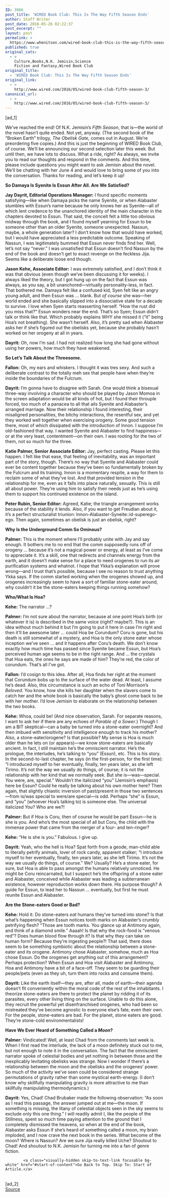 ```yaml
---
ID: 3966
post_title: 'WIRED Book Club: This Is The Way Fifth Season Ends'
author: Staff Writer
post_date: 2016-05-26 02:22:37
post_excerpt: ""
layout: post
permalink: >
  https://www.whenitson.com/wired-book-club-this-is-the-way-fifth-season-ends/
published: true
original_cats:
  - >
    Culture,Books,N.K. Jemisin,Science
    Fiction and Fantasy,Wired Book Club
original_title:
  - 'WIRED Book Club: This Is The Way Fifth Season Ends'
original_link:
  - >
    http://www.wired.com/2016/05/wired-book-club-fifth-season-3/
canonical_url:
  - >
    http://www.wired.com/2016/05/wired-book-club-fifth-season-3/
---
```

 [ad_1]
<br><div id=""><p>We’ve reached the end! Of N.K. Jemisin’s <em>Fifth Season</em>, that is—the world of the novel hasn’t quite ended. Not yet, anyway. (The second book of the “Broken Earth” trilogy, <em>The Obelisk Gate</em>, comes out in August. We’re preordering five copies.) And this is just the beginning of WIRED Book Club, of course. We’ll be announcing our second selection later this week. But until then, we have lots to discuss. What a ride, right? As always, we invite you to read our thoughts and respond in the comments. And this time, please include questions you might want to ask Jemisin about the novel. We’ll be chatting with her June 4 and would love to bring some of you into the conversation. Thanks for reading, and let’s keep it up!</p>
<p><b>So Damaya Is Syenite Is Essun After All. Are We Satisfied?</b></p>
<p><b>Jay Dayrit, Editorial Operations Manager:</b> I found specific moments satisfying—like when Damaya picks the name Syenite, or when Alabaster stumbles with Essun’s name because he only knows her as Syenite—all of which lent credence to the unanchored identity of the main character in the chapters devoted to Essun. That said, the conceit felt a little too obvious midway through the book, and I found myself yearning for Essun to be someone other than an older Syenite, someone unexpected. Nassun, maybe, a whole generation later? I don’t know how that would have worked, but I would have appreciated a less predictable outcome. Speaking of Nassun, I was legitimately bummed that Essun never finds find her. Well, let’s not say “never.” I was unsatisfied that Essun doesn’t find Nassun by the end of the book and doesn’t get to exact revenge on the feckless Jija. Seems like a deliberate loose end though.</p>
<p><b>Jason Kehe, Associate Editor:</b> I was extremely satisfied, and I don’t think it was that obvious (even though we’ve been discussing it for weeks). I always liked the theory, but I got hung up on the fact that Essun was always, as you say, a bit unanchored—virtually personality-less, in fact. That bothered me. Damaya felt like a confused kid, Syen felt like an angry young adult, and then Essun was … blank. But <em>of course</em> she was—her world ended and she basically slipped into a dissociative state for a decade to survive. I love when Syen starts reasserting herself. “How the rust did you miss that?” Essun wonders near the end. That’s so Syen; Essun didn’t talk or think like that. Which probably explains WHY she missed it (“it” being Hoa’s not breathing). She wasn’t herself. Also, it’s pretty sad when Alabaster asks her if she’s figured out the obelisks yet, because she probably hasn’t worked on her orogeny at all in years.</p>
<p><b>Dayrit:</b> Oh, now I’m sad. I had not realized how long she had gone without using her powers, how much they have weakened.</p>
<p><b>So Let’s Talk About the Threesome.</b></p>
<p><b>Fallon:</b> Oh, my ears and whiskers. I thought it was tres sexy. And such a deliberate contrast to the totally meh sex that people have when they’re inside the boundaries of the Fulcrum.</p>
<p><b>Dayrit:</b> I’m gonna have to disagree with Sarah. One would think a bisexual three-way involving a character who should be played by Jason Momoa in the screen adaptation would be all kinds of hot, but I found their throuple forced, too much of a panacea to all that ails Syenite and Alabaster’s arranged marriage. Now their relationship I found interesting, their misaligned personalities, the bitchy interactions, the resentful sex, and yet they worked well together when exercising orogeny. Some good tension there, most of which dissipated with the introduction of Innon. I suppose I’m old-fashioned that way. I wanted Syenite and Alabaster to find happiness—or at the very least, contentment—on their own. I was rooting for the two of them, not so much for the three.</p>
<p><b>Katie Palmer, Senior Associate Editor:</b> Jay, perfect casting. Please let this happen. I felt like that ease, that feeling of inevitability, was an important part of the story, though. There’s no way that Syenite and Alabaster could ever be content together because they’ve been so fundamentally broken by the Fulcrum and its training. Innon is a momentary respite, a way for them to reclaim some of what they’ve lost. And that provided tension in the relationship for me, even as it falls into place naturally, sexually. This is still all about power. They’re using him to satisfy their needs just as he’s using them to support his continued existence on the island.</p>
<p><b>Peter Rubin, Senior Editor:</b> Agreed, Katie; the triangle arrangement works because of the stability it lends. Also, if you want to get Freudian about it, it’s a perfect structuralist triunion: Innon-Alabaster-Syneite::id-superego-ego. Then again, sometimes an obelisk is just an obelisk, right?</p>
<p><b>Why Is the Underground Comm So Ominous?</b></p>
<p><b>Palmer:</b> This is the moment where I’ll probably unite with Jay and say enough. It bothers me to no end that the comm supposedly runs off of orogeny … because it’s not a magical power or energy, at least as I’ve come to appreciate it. It’s a skill, one that redirects and channels energy from the earth, and it doesn’t make sense for a place to need orogenes to run its air purification systems and whatnot. I hope that Ykka’s explanation will prove wrong—and I trust that’s possible, because I see no reason to trust anything Ykka says. If the comm started working when the orogenes showed up, and orogenes increasingly seem to have a sort of familiar stone-eater around, why couldn’t it be the stone-eaters keeping things running somehow?</p>
<p><b>Who/What Is Hoa?</b></p>
<p><b>Kehe:</b> The narrator …?</p>
<p><b>Palmer:</b> I’m not sure about the narrator, because at one point Hoa’s birth (or whatever it is) is described in the same voice (right? maybe?). This is an idea without much behind it but I’m going to put it here in case I’m right and then it’ll be awesome later … could Hoa be Corundum? Coru is gone, but his death is still somewhat of a mystery, and Hoa is the only stone eater whose inception we’ve seen … and it happens after Coru’s death. We don’t know exactly how much time has passed since Syenite became Essun, but Hoa’s perceived human age seems to be in the right range. And … the crystals that Hoa eats, the ones he says are made of him? They’re red, the color of corundum. That’s all I’ve got.</p>
<p><b>Fallon:</b> I’d cosign to this idea. After all, Hoa finds her right at the moment that Corundum bobs up to the surface of the water dead. At least, I assume he’s dead. Also, this circumstance is such an echo of Toni Morrison’s <em>Beloved</em>. You know, how she kills her daughter when the slavers come to catch her and the whole book is basically the baby’s ghost come back to be with her mother. I’d love Jemisin to elaborate on the relationship between the two books.</p>
<p><b>Kehe:</b> Whoa, could be! (And nice observation, Sarah. For separate reasons, I want to ask her if there are any echoes of <em>Parable of a Sower</em>.) Though I am a BIT skeptical—can a baby be turned into a stone-eater overnight? And then imbued with sensitivity and intelligence enough to track his mother? Also, a stone-eater/orogene? Is that possible? My sense is Hoa is much older than he lets on (or appears)—we know stone-eaters are basically ancient. In fact, I still maintain he’s the omniscient narrator. He’s the prologue, the interludes, he’s talking to “you” (Essun), etc. This is his story. In the second-to-last chapter, he says (in the first-person, for the first time): “I introduced myself to her eventually, finally, ten years later, as she left Tirimo. It’s not the way we usually do things, of course; it is not the relationship with her kind that we normally seek. But she is—was—special. <em>You</em> were, are, special.” Wouldn’t the italicized “you” (Jemisin’s emphasis) here be Essun? Could he really be talking about his own mother here? Then again, that slightly chiastic inversion of past/present in those two sentences—from is/was special to were/are special—is odd. Perhaps “she” is Essun, and “you” (whoever Hoa’s talking to) is someone else. The universal italicized <em>You</em>? Who are we?!</p>
<p><b>Palmer:</b> But if Hoa is Coru, then of course he would be part Essun—he is she is you. And who’s the most special of all but Coru, the child with the immense power that came from the merger of a four- and ten-ringer?</p>
<p><b>Kehe:</b> “He is she is you.” Fabulous. I give up.</p>
<p><b>Dayrit:</b> Yeah, who the hell is Hoa? Spat forth from a geode, man-child able to literally petrify animals, lover of rock candy, apparent stalker; “I introduce myself to her eventually, finally, ten years later, as she left Tirimo. It’s not the way we usually do things, of course.” We? Usually? He’s a stone eater, for sure, but Hoa is able to pass amongst the humans relatively unnoticed. He might be Coru reincarnated, but I suspect he’s the offspring of a stone eater and Alabaster, conceived while Alabaster was leading a subterranean existence, however reproduction works down there. His purpose though? A guide for Essun, to lead her to Nassun … eventually, but first he must reunite Essun and Alabaster.</p>
<p><b>Are the Stone-eaters Good or Bad?</b></p>
<p><b>Kehe:</b> Hold it: Do stone-eaters <em>eat</em> humans they’ve turned into stone? Is that what’s happening when Essun notices tooth marks on Alabaster’s crumbly petrifying flesh? “Those are tooth marks. You glance up at Antimony again, and think of a diamond smile.” Aaaah! Is that why the rock-food is “venous red”? Does human blood flow through it? Is that why they can take on human form? Because they’re ingesting people?! That said, there does seem to be something symbiotic about the relationship between a stone-eater and its orogene. Antimony chose Alabaster, somehow, much as Hoa chose Essun. Do the orogenes get anything out of this arrangement? Perhaps protection? When Essun and Hoa visit Alabaster and Antimony, Hoa and Antimony have a bit of a face-off. They seem to be guarding their people/pets (even as they uh, turn them into rocks and consume them).</p>
<p><b>Dayrit:</b> Like the earth itself—they are, after all, made of earth—their agenda doesn’t fit conveniently within the moral code of the rest of the inhabitants. I theorize stone-eaters are there to protect the planet by ridding it of its parasites, every other living thing on the surface. Unable to do this alone, they recruit the powerful yet disenfranchised orogenes, who had been so mistreated they’ve become agnostic to everyone else’s fate, even their own. For the people, stone-eaters are bad. For the planet, stone eaters are good. They’re stone-cold environmentalists!</p>
<p><b>Have We Ever Heard of Something Called a <em>Moon</em>?</b></p>
<p><b>Palmer:</b> Vindicated! Well, at least Chad from the comments last week is. When I first read the interlude, the lack of a moon definitely stuck out to me, but not enough to note it in the conversation. The fact that the omniscient narrator spoke of celestial bodies and yet nothing in between those and the inexplicably levitating obelisks was strange. Now I wonder if there’s a relationship between the moon and the obelisks and the orogenes’ power. So much of the activity we’ve seen could be considered strange permutations of gravity rather than some mystical earth-energy. (I don’t know why skillfully manipulating gravity is more attractive to me than skillfully manipulating thermodynamics.)</p>
<p><b>Dayrit:</b> Yes, Chad! Chad Brubaker made the following observation: “As soon as I read this passage, the answer jumped out at me—the moon. If something is missing, the litany of celestial objects seen in the sky seems to exclude only this one thing.” I will readily admit I, like the people of the Stillness, spent so much time paying attention to the ground that I completely dismissed the heavens, so when at the end of the book, Alabaster asks Essun if she’s heard of something called a moon, my brain imploded, and I now crave the next book in the series. What become of the moon? Where is Nassun? Are we sure Jija really killed Uche? Shoutout to Chad! And shoutout to N.K. Jemisin for turning me into a fan of genre fiction.</p>

			<a class="visually-hidden skip-to-text-link focusable bg-white" href="#start-of-content">Go Back to Top. Skip To: Start of Article.</a>

			
</div>
<br>[ad_2]
<br><a href="http://www.wired.com/2016/05/wired-book-club-fifth-season-3/">Source </a>